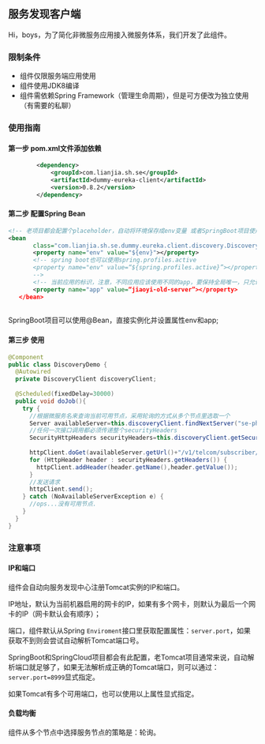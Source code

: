 ## 服务发现客户端
Hi，boys，为了简化非微服务应用接入微服务体系，我们开发了此组件。

### 限制条件
* 组件仅限服务端应用使用
* 组件使用JDK8编译
* 组件需依赖Spring Framework（管理生命周期），但是可方便改为独立使用（有需要的私聊）

### 使用指南
#### 第一步 pom.xml文件添加依赖

``` xml
 		<dependency>
			<groupId>com.lianjia.sh.se</groupId>
			<artifactId>dummy-eureka-client</artifactId>
			<version>0.8.2</version>
		</dependency>
 ```

 
#### 第二步 配置Spring Bean

 ``` xml
<!-- 老项目都会配置个placeholder，自动将环境保存成env变量 或者SpringBoot项目使用spring.profiles.active -->
<bean
		class="com.lianjia.sh.se.dummy.eureka.client.discovery.DiscoveryClient">
		<property name="env" value="${env}"></property>
		<!-- spring boot也可以使用spring.profiles.active
		<property name="env" value=“${spring.profiles.active}”></property>
		-->
		<!-- 当前应用的标识，注意，不同应用应该使用不同的app，要保持全局唯一，只允许字母数字和连字符 -->
		<property name="app" value=“jiaoyi-old-server”></property>
	</bean>
	
``` 
 
SpringBoot项目可以使用@Bean，直接实例化并设置属性env和app;

#### 第三步 使用
``` java
@Component
public class DiscoveryDemo {
  @Autowired
  private DiscoveryClient discoveryClient;
  
  @Scheduled(fixedDelay=30000)
  public void doJob(){
    try {
      //根据微服务名来查询当前可用节点，采用轮询的方式从多个节点里选取一个
      Server availableServer=this.discoveryClient.findNextServer("se-phonebook");
      //任何一次接口调用都必须传递整个securityHeaders
      SecurityHttpHeaders securityHeaders=this.discoveryClient.getSecurityHttpHeaders();
      
      httpClient.doGet(availableServer.getUrl()+"/v1/telcom/subscriber/5430112544727/number")
      for (HttpHeader header : securityHeaders.getHeaders()) {
        httpClient.addHeader(header.getName(),header.getValue());
      }
      //发送请求
      httpClient.send();
    } catch (NoAvailableServerException e) {
      //ops...没有可用节点.
    }
  }
}
```
### 注意事项
#### IP和端口
组件会自动向服务发现中心注册Tomcat实例的IP和端口。

IP地址，默认为当前机器启用的网卡的IP，如果有多个网卡，则默认为最后一个网卡的IP（网卡默认会有顺序）；

端口，组件默认从Spring `Enviroment`接口里获取配置属性：`server.port`，如果获取不到则会尝试自动解析Tomcat端口号。


SpringBoot和SpringCloud项目都会有此配置，老Tomcat项目通常来说，自动解析端口就足够了，如果无法解析成正确的Tomcat端口，则可以通过：`server.port=8999`显式指定。

如果Tomcat有多个可用端口，也可以使用以上属性显式指定。

#### 负载均衡
组件从多个节点中选择服务节点的策略是：轮询。


 